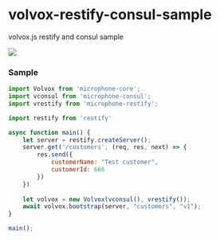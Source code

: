 # volvox-restify-consul-sample
volvox.js restify and consul sample

![](https://avatars3.githubusercontent.com/u/16361502?v=3&s=200)  

### Sample
```js
import Volvox from 'microphone-core';
import vconsul from 'microphone-consul';
import vrestify from 'microphone-restify';

import restify from 'restify'

async function main() {
    let server = restify.createServer();
    server.get('/customers', (req, res, next) => {
        res.send({
            customerName: "Test customer",
            customerId: 666
        })
    })
    
    let volvox = new Volvox(vconsul(), vrestify());
    await volvox.bootstrap(server, "customers", "v1");
}

main();
```
